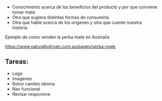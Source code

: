 - Conocimiento acerca de los beneficios del producto y por que conviene tomar mate 
- Otra que sugiera distintas formas de consumirla. 
- Otra que hable acerca de los origenes y otra que cuente nuestra historia.

Ejemplo de como venden la yerba mate en Australia

https://www.naturallydriven.com.au/pages/yerba-mate

## Tareas:
- Logo
- Imagenes
- Boton cambio idioma
- Nav funcional
- Revisar responsive  
